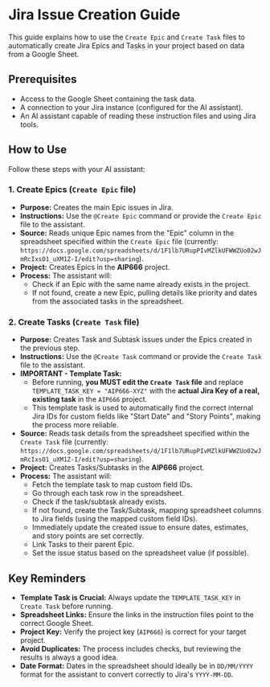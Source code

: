 # Jira Issue Creation Guide

This guide explains how to use the `Create Epic` and `Create Task` files to automatically create Jira Epics and Tasks in your project based on data from a Google Sheet.

## Prerequisites

*   Access to the Google Sheet containing the task data.
*   A connection to your Jira instance (configured for the AI assistant).
*   An AI assistant capable of reading these instruction files and using Jira tools.

## How to Use

Follow these steps with your AI assistant:

### 1. Create Epics (`Create Epic` file)

*   **Purpose:** Creates the main Epic issues in Jira.
*   **Instructions:** Use the `@Create Epic` command or provide the `Create Epic` file to the assistant.
*   **Source:** Reads unique Epic names from the "Epic" column in the spreadsheet specified within the `Create Epic` file (currently: `https://docs.google.com/spreadsheets/d/1F1lb7URupPIvMZlkUFWWZUo02wJmRcIxsO1_uXM1Z-I/edit?usp=sharing`).
*   **Project:** Creates Epics in the **AIP666** project.
*   **Process:** The assistant will:
    *   Check if an Epic with the same name already exists in the project.
    *   If not found, create a new Epic, pulling details like priority and dates from the associated tasks in the spreadsheet.

### 2. Create Tasks (`Create Task` file)

*   **Purpose:** Creates Task and Subtask issues under the Epics created in the previous step.
*   **Instructions:** Use the `@Create Task` command or provide the `Create Task` file to the assistant.
*   **IMPORTANT - Template Task:**
    *   Before running, **you MUST edit the `Create Task` file** and replace `TEMPLATE_TASK_KEY = "AIP666-XYZ"` with the **actual Jira Key of a real, existing task** in the `AIP666` project.
    *   This template task is used to automatically find the correct internal Jira IDs for custom fields like "Start Date" and "Story Points", making the process more reliable.
*   **Source:** Reads task details from the spreadsheet specified within the `Create Task` file (currently: `https://docs.google.com/spreadsheets/d/1F1lb7URupPIvMZlkUFWWZUo02wJmRcIxsO1_uXM1Z-I/edit?usp=sharing`).
*   **Project:** Creates Tasks/Subtasks in the **AIP666** project.
*   **Process:** The assistant will:
    *   Fetch the template task to map custom field IDs.
    *   Go through each task row in the spreadsheet.
    *   Check if the task/subtask already exists.
    *   If not found, create the Task/Subtask, mapping spreadsheet columns to Jira fields (using the mapped custom field IDs).
    *   Immediately update the created issue to ensure dates, estimates, and story points are set correctly.
    *   Link Tasks to their parent Epic.
    *   Set the issue status based on the spreadsheet value (if possible).

## Key Reminders

*   **Template Task is Crucial:** Always update the `TEMPLATE_TASK_KEY` in `Create Task` before running.
*   **Spreadsheet Links:** Ensure the links in the instruction files point to the correct Google Sheet.
*   **Project Key:** Verify the project key (`AIP666`) is correct for your target project.
*   **Avoid Duplicates:** The process includes checks, but reviewing the results is always a good idea.
*   **Date Format:** Dates in the spreadsheet should ideally be in `DD/MM/YYYY` format for the assistant to convert correctly to Jira's `YYYY-MM-DD`. 